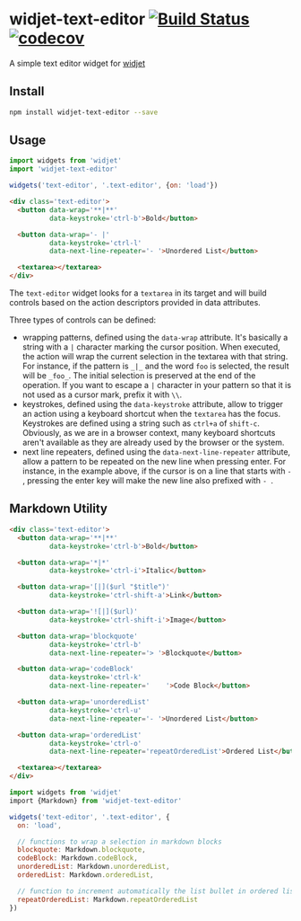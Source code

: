 # widjet-text-editor [![Build Status](https://travis-ci.org/abe33/widjet-text-editor.svg?branch=master)](https://travis-ci.org/abe33/widjet-text-editor) [![codecov](https://codecov.io/gh/abe33/widjet-text-editor/branch/master/graph/badge.svg)](https://codecov.io/gh/abe33/widjet-text-editor)

A simple text editor widget for [widjet](https://github.com/abe33/widjet)

## Install

```sh
npm install widjet-text-editor --save
```

## Usage

```js
import widgets from 'widjet'
import 'widjet-text-editor'

widgets('text-editor', '.text-editor', {on: 'load'})
```

```html
<div class='text-editor'>
  <button data-wrap='**|**'
          data-keystroke='ctrl-b'>Bold</button>

  <button data-wrap='- |'
          data-keystroke='ctrl-l'
          data-next-line-repeater='- '>Unordered List</button>

  <textarea></textarea>
</div>
```

The `text-editor` widget looks for a `textarea` in its target and will build controls based on the action descriptors provided in data attributes.

Three types of controls can be defined:

- wrapping patterns, defined using the `data-wrap` attribute. It's basically a string with a `|` character marking the cursor position. When executed, the action will wrap the current selection in the textarea with that string. For instance, if the pattern is `_|_` and the word `foo` is selected, the result will be `_foo_`. The initial selection is preserved at the end of the operation.
If you want to escape a `|` character in your pattern so that it is not used as a cursor mark, prefix it with `\\`.
- keystrokes, defined using the `data-keystroke` attribute, allow to trigger an action using a keyboard shortcut when the `textarea` has the focus. Keystrokes are defined using a string such as `ctrl+a` of `shift-c`. Obviously, as we are in a browser context, many keyboard shortcuts aren't available as they are already used by the browser or the system.
- next line repeaters, defined using the `data-next-line-repeater` attribute, allow a pattern to be repeated on the new line when pressing enter. For instance, in the example above, if the cursor is on a line that starts with `- `, pressing the enter key will make the new line also prefixed with `- `.

## Markdown Utility

```html
<div class='text-editor'>
  <button data-wrap='**|**'
          data-keystroke='ctrl-b'>Bold</button>

  <button data-wrap='*|*'
          data-keystroke='ctrl-i'>Italic</button>

  <button data-wrap='[|]($url "$title")'
          data-keystroke='ctrl-shift-a'>Link</button>

  <button data-wrap='![|]($url)'
          data-keystroke='ctrl-shift-i'>Image</button>

  <button data-wrap='blockquote'
          data-keystroke='ctrl-b'
          data-next-line-repeater='> '>Blockquote</button>

  <button data-wrap='codeBlock'
          data-keystroke='ctrl-k'
          data-next-line-repeater='    '>Code Block</button>

  <button data-wrap='unorderedList'
          data-keystroke='ctrl-u'
          data-next-line-repeater='- '>Unordered List</button>

  <button data-wrap='orderedList'
          data-keystroke='ctrl-o'
          data-next-line-repeater='repeatOrderedList'>Ordered List</button>

  <textarea></textarea>
</div>
```

```js
import widgets from 'widjet'
import {Markdown} from 'widjet-text-editor'

widgets('text-editor', '.text-editor', {
  on: 'load',

  // functions to wrap a selection in markdown blocks
  blockquote: Markdown.blockquote,
  codeBlock: Markdown.codeBlock,
  unorderedList: Markdown.unorderedList,
  orderedList: Markdown.orderedList,

  // function to increment automatically the list bullet in ordered lists
  repeatOrderedList: Markdown.repeatOrderedList
})
```
